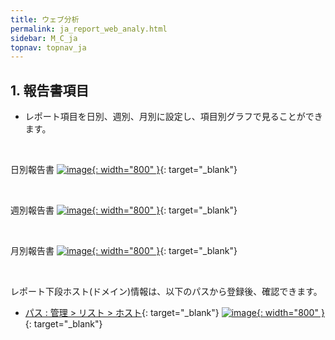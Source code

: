 ```yaml
---
title: ウェブ分析
permalink: ja_report_web_analy.html
sidebar: M_C_ja
topnav: topnav_ja
---
```


## 1. 報告書項目
- レポート項目を日別、週別、月別に設定し、項目別グラフで見ることができます。

<br />

日別報告書
 [![image](/docs/images/Manual/common/report/web/ja/1.PNG){: width="800" }](/docs/images/Manual/common/report/web/ja/1.PNG){: target="_blank"}

<br />

週別報告書
 [![image](/docs/images/Manual/common/report/web/ja/2.PNG){: width="800" }](/docs/images/Manual/common/report/web/ja/2.PNG){: target="_blank"}

<br />

月別報告書
 [![image](/docs/images/Manual/common/report/web/ja/3.PNG){: width="800" }](/docs/images/Manual/common/report/web/ja/3.PNG){: target="_blank"}

<br />

レポート下段ホスト(ドメイン)情報は、以下のパスから登録後、確認できます。
- [パス : 管理 > リスト > ホスト](https://qubitsec.github.io/ja_manage_list.html){: target="_blank"}
 [![image](/docs/images/Manual/common/report/web/ja/4.PNG){: width="800" }](/docs/images/Manual/common/report/web/ja/4.PNG){: target="_blank"} 
